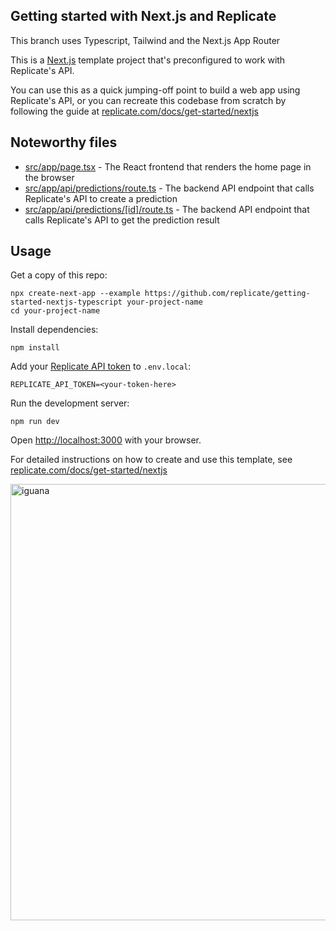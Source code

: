 ## Getting started with Next.js and Replicate

This branch uses Typescript, Tailwind and the Next.js App Router

This is a [Next.js](https://nextjs.org/) template project that's preconfigured to work with Replicate's API.

You can use this as a quick jumping-off point to build a web app using Replicate's API, or you can recreate this codebase from scratch by following the guide at [replicate.com/docs/get-started/nextjs](https://replicate.com/docs/get-started/nextjs)

## Noteworthy files

- [src/app/page.tsx](src/app/page.tsx) - The React frontend that renders the home page in the browser
- [src/app/api/predictions/route.ts](src/app/api/predictions/route.ts) - The backend API endpoint that calls Replicate's API to create a prediction
- [src/app/api/predictions/[id]/route.ts](src/app/api/predictions/[id]/route.ts) - The backend API endpoint that calls Replicate's API to get the prediction result

## Usage

Get a copy of this repo:
```console
npx create-next-app --example https://github.com/replicate/getting-started-nextjs-typescript your-project-name
cd your-project-name
```

Install dependencies:

```console
npm install
```

Add your [Replicate API token](https://replicate.com/account#token) to `.env.local`:

```
REPLICATE_API_TOKEN=<your-token-here>
```

Run the development server:

```console
npm run dev
```

Open [http://localhost:3000](http://localhost:3000) with your browser.

For detailed instructions on how to create and use this template, see [replicate.com/docs/get-started/nextjs](https://replicate.com/docs/get-started/nextjs)

<img width="698" alt="iguana" src="https://github.com/replicate/getting-started-nextjs-typescript/assets/14337872/f40cf84f-f309-44d5-8429-9a1cda911d6d">
